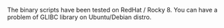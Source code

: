 The binary scripts have been tested on RedHat / Rocky 8. You can have a problem of GLIBC library on Ubuntu/Debian distro.


